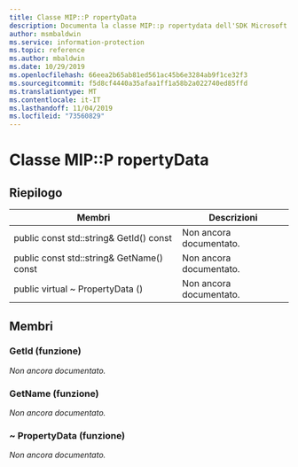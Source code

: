 ```yaml
---
title: Classe MIP::P ropertyData
description: Documenta la classe MIP::p ropertydata dell'SDK Microsoft Information Protection (MIP).
author: msmbaldwin
ms.service: information-protection
ms.topic: reference
ms.author: mbaldwin
ms.date: 10/29/2019
ms.openlocfilehash: 66eea2b65ab81ed561ac45b6e3284ab9f1ce32f3
ms.sourcegitcommit: f5d8cf4440a35afaa1ff1a58b2a022740ed85ffd
ms.translationtype: MT
ms.contentlocale: it-IT
ms.lasthandoff: 11/04/2019
ms.locfileid: "73560829"
---
```

# <a name="class-mippropertydata"></a>Classe MIP::P ropertyData 
  
## <a name="summary"></a>Riepilogo
 Membri                        | Descrizioni                                
--------------------------------|---------------------------------------------
public const std::string& GetId() const  | Non ancora documentato.
public const std::string& GetName() const  | Non ancora documentato.
public virtual ~ PropertyData ()  | Non ancora documentato.
  
## <a name="members"></a>Membri
  
### <a name="getid-function"></a>GetId (funzione)
_Non ancora documentato._

  
### <a name="getname-function"></a>GetName (funzione)
_Non ancora documentato._

  
### <a name="propertydata-function"></a>~ PropertyData (funzione)
_Non ancora documentato._
